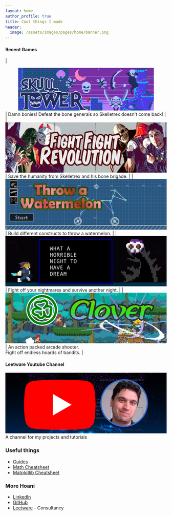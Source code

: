 ```yaml
---
layout: home
author_profile: true
title: Cool things I made
header:
  image: /assets/images/pages/home/banner.png
---
```


#### Recent Games

| <figure style="margin-bottom:0"><a href="/skull-tower"><img src="/assets/images/games/skull-tower/thumbnail.png"></a></figure>  | Damn bonies! Defeat the bone generals so Skelletrex doesn't come back! |
| <figure style="margin:0"><a href="/fight-fight-revolution"><img src="/assets/images/games/ffr/thumbnail.png"></a></figure>  | Save the humanity from Skelletrex and his bone brigade. |
| <figure style="margin:0"><a href="/throw-a-watermelon"><img src="/assets/images/games/watermelon/thumbnail.png"></a></figure>  | Build different constructs to throw a watermelon. |
| <figure style="margin:0"><a href="/dream"><img src="/assets/images/games/dream/thumbnail.png"></a></figure> | Fight off your nightmares and survive another night. |
| <figure style="margin:0"><a href="/clover"><img src="/assets/images/games/clover/thumbnail.png"></a></figure> | An action packed arcade shooter. <br/>Fight off endless hoards of bandits. |

#### Leetware Youtube Channel
<figure class="half" style="margin:0"><a href="https://www.youtube.com/@leetwareltd"><img src="/assets/images/youtube/thumbnail.png"></a></figure> 
<p style="margin-top:0">A channel for my projects and tutorials</p>

### Useful things

* [Guides](/guides)
* [Math Cheatsheet](/guides/engineering/mathematics/cheatsheet)
* [Matplotlib Cheatsheet](/guides/software/python/matplotlib)

### More Hoani

* [LinkedIn](https://www.linkedin.com/in/hoanibryson) 
* [GitHub](https://github.com/hoani)
* [Leetware](https://leetware.co.nz) - Consultancy

